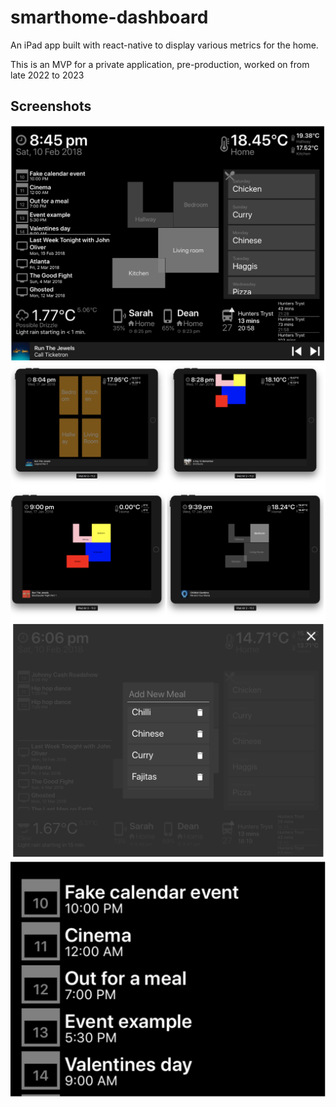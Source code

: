 # smarthome-dashboard
An iPad app built with react-native to display various metrics for the home.

This is an MVP for a private application, pre-production, worked on from late 2022 to 2023

## Screenshots
![Screenshot 1](./assets/Screenshot1.png)
![Screenshot 2](./assets/Screenshot2.png)
![Screenshot 3](./assets/Screenshot3.png)
![Screenshot 4](./assets/Screenshot4.png)

